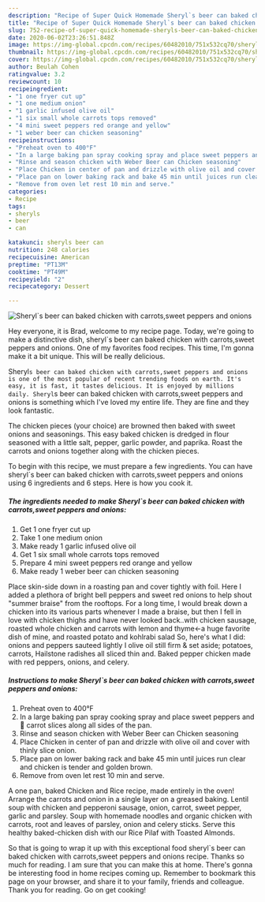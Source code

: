 ```yaml
---
description: "Recipe of Super Quick Homemade Sheryl`s beer can baked chicken with carrots,sweet peppers and onions"
title: "Recipe of Super Quick Homemade Sheryl`s beer can baked chicken with carrots,sweet peppers and onions"
slug: 752-recipe-of-super-quick-homemade-sheryls-beer-can-baked-chicken-with-carrots-sweet-peppers-and-onions
date: 2020-06-02T23:26:51.848Z
image: https://img-global.cpcdn.com/recipes/60482010/751x532cq70/sheryls-beer-can-baked-chicken-with-carrotssweet-peppers-and-onions-recipe-main-photo.jpg
thumbnail: https://img-global.cpcdn.com/recipes/60482010/751x532cq70/sheryls-beer-can-baked-chicken-with-carrotssweet-peppers-and-onions-recipe-main-photo.jpg
cover: https://img-global.cpcdn.com/recipes/60482010/751x532cq70/sheryls-beer-can-baked-chicken-with-carrotssweet-peppers-and-onions-recipe-main-photo.jpg
author: Beulah Cohen
ratingvalue: 3.2
reviewcount: 10
recipeingredient:
- "1 one fryer cut up"
- "1 one medium onion"
- "1 garlic infused olive oil"
- "1 six small whole carrots tops removed"
- "4 mini sweet peppers red orange and yellow"
- "1 weber beer can chicken seasoning"
recipeinstructions:
- "Preheat oven to 400°F"
- "In a large baking pan spray cooking spray and place sweet peppers and🥕 carrot slices along all sides of the pan."
- "Rinse and season chicken with Weber Beer can Chicken seasoning"
- "Place Chicken in center of pan and drizzle with olive oil and cover with thinly slice onion."
- "Place pan on lower baking rack and bake 45 min until juices run clear and chicken is tender and golden brown."
- "Remove from oven let rest 10 min and serve."
categories:
- Recipe
tags:
- sheryls
- beer
- can

katakunci: sheryls beer can 
nutrition: 248 calories
recipecuisine: American
preptime: "PT13M"
cooktime: "PT49M"
recipeyield: "2"
recipecategory: Dessert

---
```



![Sheryl`s beer can baked chicken with carrots,sweet peppers and onions](https://img-global.cpcdn.com/recipes/60482010/751x532cq70/sheryls-beer-can-baked-chicken-with-carrotssweet-peppers-and-onions-recipe-main-photo.jpg)

Hey everyone, it is Brad, welcome to my recipe page. Today, we're going to make a distinctive dish, sheryl`s beer can baked chicken with carrots,sweet peppers and onions. One of my favorites food recipes. This time, I'm gonna make it a bit unique. This will be really delicious.

Sheryl`s beer can baked chicken with carrots,sweet peppers and onions is one of the most popular of recent trending foods on earth. It's easy, it is fast, it tastes delicious. It is enjoyed by millions daily. Sheryl`s beer can baked chicken with carrots,sweet peppers and onions is something which I've loved my entire life. They are fine and they look fantastic.

The chicken pieces (your choice) are browned then baked with sweet onions and seasonings. This easy baked chicken is dredged in flour seasoned with a little salt, pepper, garlic powder, and paprika. Roast the carrots and onions together along with the chicken pieces.


To begin with this recipe, we must prepare a few ingredients. You can have sheryl`s beer can baked chicken with carrots,sweet peppers and onions using 6 ingredients and 6 steps. Here is how you cook it.

<!--inarticleads1-->

##### The ingredients needed to make Sheryl`s beer can baked chicken with carrots,sweet peppers and onions:

1. Get 1 one fryer cut up
1. Take 1 one medium onion
1. Make ready 1 garlic infused olive oil
1. Get 1 six small whole carrots tops removed
1. Prepare 4 mini sweet peppers red orange and yellow
1. Make ready 1 weber beer can chicken seasoning


Place skin-side down in a roasting pan and cover tightly with foil. Here I added a plethora of bright bell peppers and sweet red onions to help shout &#34;summer braise&#34; from the rooftops. For a long time, I would break down a chicken into its various parts whenever I made a braise, but then I fell in love with chicken thighs and have never looked back..with chicken sausage, roasted whole chicken and carrots with lemon and thyme&lt;-a huge favorite dish of mine, and roasted potato and kohlrabi salad So, here&#39;s what I did: onions and peppers sauteed lightly I olive oil still firm &amp; set aside; potatoes, carrots, Hailstone radishes all sliced thin and. Baked pepper chicken made with red peppers, onions, and celery. 

<!--inarticleads2-->

##### Instructions to make Sheryl`s beer can baked chicken with carrots,sweet peppers and onions:

1. Preheat oven to 400°F
1. In a large baking pan spray cooking spray and place sweet peppers and🥕 carrot slices along all sides of the pan.
1. Rinse and season chicken with Weber Beer can Chicken seasoning
1. Place Chicken in center of pan and drizzle with olive oil and cover with thinly slice onion.
1. Place pan on lower baking rack and bake 45 min until juices run clear and chicken is tender and golden brown.
1. Remove from oven let rest 10 min and serve.


A one pan, baked Chicken and Rice recipe, made entirely in the oven! Arrange the carrots and onion in a single layer on a greased baking. Lentil soup with chicken and pepperoni sausage, onion, carrot, sweet pepper, garlic and parsley. Soup with homemade noodles and organic chicken with carrots, root and leaves of parsley, onion and celery sticks. Serve this healthy baked-chicken dish with our Rice Pilaf with Toasted Almonds. 

So that is going to wrap it up with this exceptional food sheryl`s beer can baked chicken with carrots,sweet peppers and onions recipe. Thanks so much for reading. I am sure that you can make this at home. There's gonna be interesting food in home recipes coming up. Remember to bookmark this page on your browser, and share it to your family, friends and colleague. Thank you for reading. Go on get cooking!
